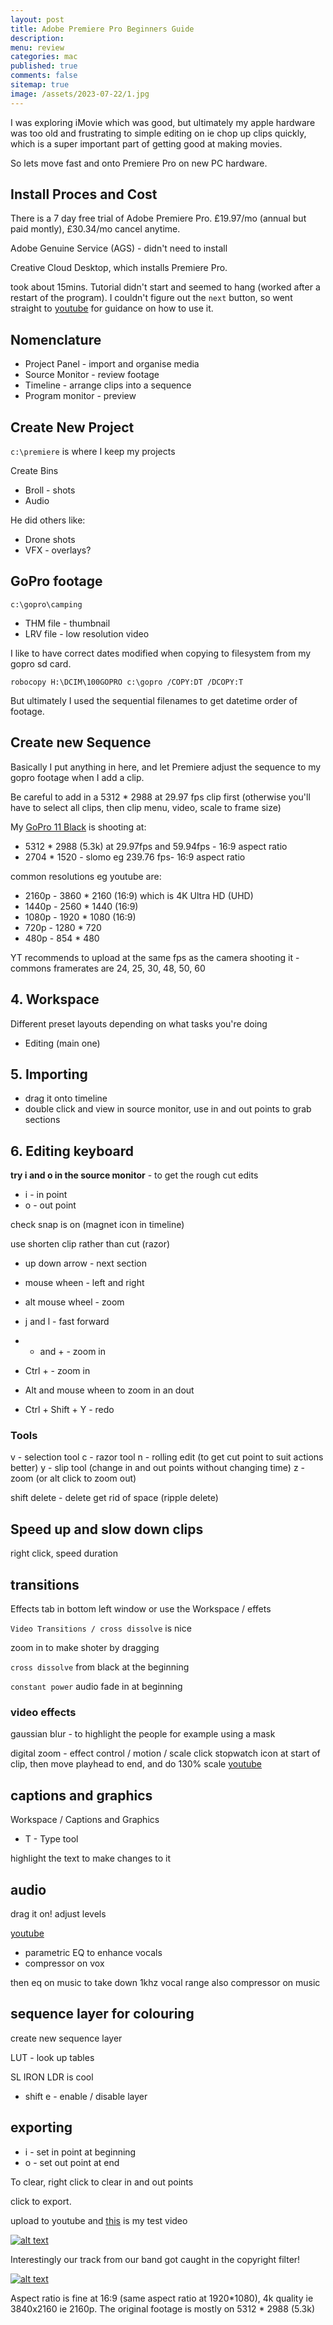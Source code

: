 ```yaml
---
layout: post
title: Adobe Premiere Pro Beginners Guide 
description: 
menu: review
categories: mac
published: true 
comments: false     
sitemap: true
image: /assets/2023-07-22/1.jpg
---
```


<!-- [![alt text](/assets/2023-07-22/1.jpg "email"){:width="800px"}](/assets/2023-07-22/1.jpg) -->

I was exploring iMovie which was good, but ultimately my apple hardware was too old and frustrating to simple editing on ie chop up clips quickly, which is a super important part of getting good at making movies.

So lets move fast and onto Premiere Pro on new PC hardware.

## Install Proces and Cost

There is a 7 day free trial of Adobe Premiere Pro. £19.97/mo (annual but paid montly), £30.34/mo cancel anytime.

Adobe Genuine Service (AGS) - didn't need to install

Creative Cloud Desktop, which installs Premiere Pro.

took about 15mins. Tutorial didn't start and seemed to hang (worked after a restart of the program). I couldn't figure out the `next` button, so went straight to [youtube](https://www.youtube.com/watch?v=keoszhf4DZ8&t=13s) for guidance on how to use it.

## Nomenclature

- Project Panel - import and organise media
- Source Monitor - review footage
- Timeline - arrange clips into a sequence
- Program monitor - preview

## Create New Project

`c:\premiere` is where I keep my projects

Create Bins

- Broll - shots
- Audio

He did others like:

- Drone shots
- VFX - overlays?

## GoPro footage

`c:\gopro\camping`

- THM file - thumbnail
- LRV file - low resolution video

I like to have correct dates modified when copying to filesystem from my gopro sd card. 

```
robocopy H:\DCIM\100GOPRO c:\gopro /COPY:DT /DCOPY:T
```

But ultimately I used the sequential filenames to get datetime order of footage.

## Create new Sequence

Basically I put anything in here, and let Premiere adjust the sequence to my gopro footage when I add a clip.

Be careful to add in a 5312 * 2988 at 29.97 fps clip first (otherwise you'll have to select all clips, then clip menu, video, scale to frame size)

My [GoPro 11 Black](https://gopro.com/en/gb/shop/cameras/hero11-black/CHDHX-111-master.html) is shooting at:

- 5312 * 2988 (5.3k) at 29.97fps and 59.94fps - 16:9 aspect ratio
- 2704 * 1520 - slomo eg 239.76 fps- 16:9 aspect ratio

common resolutions eg youtube are:

- 2160p - 3860 * 2160 (16:9) which is 4K Ultra HD (UHD)
- 1440p - 2560 * 1440 (16:9)
- 1080p - 1920 * 1080 (16:9)
- 720p - 1280 * 720
- 480p - 854 * 480

YT recommends to upload at the same fps as the camera shooting it - commons framerates are 24, 25, 30, 48, 50, 60


## 4. Workspace

Different preset layouts depending on what tasks you're doing

- Editing (main one)


## 5. Importing

- drag it onto timeline
- double click and view in source monitor, use in and out points to grab sections

## 6. Editing keyboard

**try i and o in the source monitor** - to get the rough cut edits

- i - in point
- o - out point

check snap is on (magnet icon in timeline)

use shorten clip rather than cut (razor)


- up down arrow - next section
- mouse wheen - left and right
- alt mouse wheel - zoom

- j and l - fast forward
 
- - and + - zoom in 
- Ctrl + - zoom in 
- Alt and mouse wheen to zoom in an dout

- Ctrl + Shift + Y - redo

### Tools

v - selection tool
c - razor tool
n - rolling edit  (to get cut point to suit actions better)
y - slip tool (change in and out points without changing time)
z - zoom (or alt click to zoom out)

shift delete - delete get rid of space (ripple delete) 

   
## Speed up and slow down clips

right click, speed duration

## transitions

Effects tab in bottom left window or use the Workspace / effets

`Video Transitions / cross dissolve` is nice

zoom in to make shoter by dragging

`cross dissolve` from black at the beginning

`constant power` audio fade in at beginning

### video effects

gaussian blur - to highlight the people for example using a mask

digital zoom - effect control / motion / scale click stopwatch icon at start of clip, then move playhead to end, and do 130% scale [youtube](https://www.youtube.com/watch?v=WfD_xY-YjL8)


## captions and graphics

Workspace / Captions and Graphics

- T - Type tool

highlight the text to make changes to it

## audio

drag it on!
adjust levels

[youtube](https://www.youtube.com/watch?v=WfD_xY-YjL8)

- parametric EQ to enhance vocals
- compressor on vox

then eq on music to take down 1khz vocal range
also compressor on music

## sequence layer for colouring

create new sequence layer

LUT - look up tables

SL IRON LDR is cool

- shift e -  enable / disable layer

## exporting 

- i - set in point at beginning
- o - set out point at end

To clear, right click to clear in and out points

click to export.

upload to youtube and [this](https://www.youtube.com/watch?v=rnFwFq63BrU) is my test video

<!-- [![alt text](/assets/2023-08-01/1.jpg "email"){:width="800px"}](/assets/2023-08-01/1.jpg) -->
[![alt text](/assets/2023-08-01/1.jpg "email")](/assets/2023-08-01/1.jpg)

Interestingly our track from our band got caught in the copyright filter!

[![alt text](/assets/2023-08-01/2.jpg "email")](/assets/2023-08-01/2.jpg)

Aspect ratio is fine at 16:9 (same aspect ratio at 1920*1080), 4k quality ie 3840x2160 ie 2160p. The original footage is mostly on 5312 * 2988 (5.3k)



